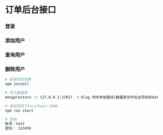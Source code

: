 # 订单后台接口

### 登录
### 添加用户
### 查询用户
### 删除用户


``` bash
# 安装项目依赖
npm install

# 导入数据库
mongorestore -h 127.0.0.1:27017 -d blog 你的本地路径(数据库文件在这项目的database文件夹里)

# 启动项目于localhost:3000
npm run start

# 登陆
帐号：test
密码： 123456
```






